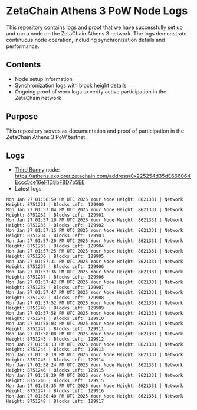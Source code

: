 # ZetaChain Athens 3 PoW Node Logs
This repository contains logs and proof that we have successfully set up and run a node on the ZetaChain Athens 3 network. The logs demonstrate continuous node operation, including synchronization details and performance.

## Contents
- Node setup information
- Synchronization logs with block height details
- Ongoing proof of work logs to verify active participation in the ZetaChain network

## Purpose
This repository serves as documentation and proof of participation in the ZetaChain Athens 3 PoW testnet.

## Logs

- [Third Bunny](https://thirdbunny.xyz/) node: https://athens.explorer.zetachain.com/address/0x225254d35dE666064Eccc5ce16eF1D8bF8D7b5EE
- Latest logs:
```
Mon Jan 27 01:56:59 PM UTC 2025 Your Node Height: 8621331 | Network Height: 8751231 | Blocks Left: 129900
Mon Jan 27 01:57:04 PM UTC 2025 Your Node Height: 8621331 | Network Height: 8751232 | Blocks Left: 129901
Mon Jan 27 01:57:10 PM UTC 2025 Your Node Height: 8621331 | Network Height: 8751233 | Blocks Left: 129902
Mon Jan 27 01:57:15 PM UTC 2025 Your Node Height: 8621331 | Network Height: 8751234 | Blocks Left: 129903
Mon Jan 27 01:57:20 PM UTC 2025 Your Node Height: 8621331 | Network Height: 8751235 | Blocks Left: 129904
Mon Jan 27 01:57:25 PM UTC 2025 Your Node Height: 8621331 | Network Height: 8751236 | Blocks Left: 129905
Mon Jan 27 01:57:31 PM UTC 2025 Your Node Height: 8621331 | Network Height: 8751237 | Blocks Left: 129906
Mon Jan 27 01:57:36 PM UTC 2025 Your Node Height: 8621331 | Network Height: 8751237 | Blocks Left: 129906
Mon Jan 27 01:57:42 PM UTC 2025 Your Node Height: 8621331 | Network Height: 8751238 | Blocks Left: 129907
Mon Jan 27 01:57:47 PM UTC 2025 Your Node Height: 8621331 | Network Height: 8751239 | Blocks Left: 129908
Mon Jan 27 01:57:52 PM UTC 2025 Your Node Height: 8621331 | Network Height: 8751240 | Blocks Left: 129909
Mon Jan 27 01:57:58 PM UTC 2025 Your Node Height: 8621331 | Network Height: 8751241 | Blocks Left: 129910
Mon Jan 27 01:58:03 PM UTC 2025 Your Node Height: 8621331 | Network Height: 8751242 | Blocks Left: 129911
Mon Jan 27 01:58:08 PM UTC 2025 Your Node Height: 8621331 | Network Height: 8751243 | Blocks Left: 129912
Mon Jan 27 01:58:13 PM UTC 2025 Your Node Height: 8621331 | Network Height: 8751244 | Blocks Left: 129913
Mon Jan 27 01:58:19 PM UTC 2025 Your Node Height: 8621331 | Network Height: 8751245 | Blocks Left: 129914
Mon Jan 27 01:58:24 PM UTC 2025 Your Node Height: 8621331 | Network Height: 8751246 | Blocks Left: 129915
Mon Jan 27 01:58:29 PM UTC 2025 Your Node Height: 8621331 | Network Height: 8751246 | Blocks Left: 129915
Mon Jan 27 01:58:35 PM UTC 2025 Your Node Height: 8621331 | Network Height: 8751247 | Blocks Left: 129916
Mon Jan 27 01:58:40 PM UTC 2025 Your Node Height: 8621331 | Network Height: 8751248 | Blocks Left: 129917
```
